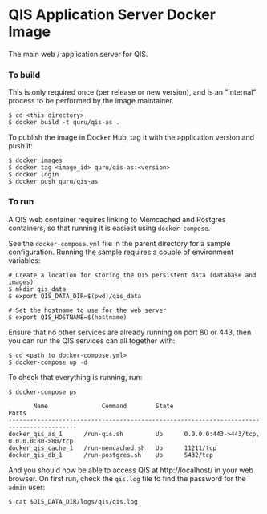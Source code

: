 # QIS Application Server Docker Image

The main web / application server for QIS.

### To build

This is only required once (per release or new version), and is an "internal"
process to be performed by the image maintainer.

	$ cd <this directory>
	$ docker build -t quru/qis-as .

To publish the image in Docker Hub, tag it with the application version and push it:

	$ docker images
	$ docker tag <image_id> quru/qis-as:<version>
	$ docker login
	$ docker push quru/qis-as

### To run

A QIS web container requires linking to Memcached and Postgres containers,
so that running it is easiest using `docker-compose`.

See the `docker-compose.yml` file in the parent directory for a sample configuration.
Running the sample requires a couple of environment variables:

	# Create a location for storing the QIS persistent data (database and images)
	$ mkdir qis_data
	$ export QIS_DATA_DIR=$(pwd)/qis_data
	
	# Set the hostname to use for the web server
	$ export QIS_HOSTNAME=$(hostname)

Ensure that no other services are already running on port 80 or 443,
then you can run the QIS services can all together with:

	$ cd <path to docker-compose.yml>
	$ docker-compose up -d

To check that everything is running, run:

	$ docker-compose ps
	
	       Name               Command        State                    Ports
	-----------------------------------------------------------------------------------------
	docker_qis_as_1      /run-qis.sh         Up      0.0.0.0:443->443/tcp, 0.0.0.0:80->80/tcp
	docker_qis_cache_1   /run-memcached.sh   Up      11211/tcp
	docker_qis_db_1      /run-postgres.sh    Up      5432/tcp

And you should now be able to access QIS at http://localhost/ in your web browser.
On first run, check the `qis.log` file to find the password for the `admin` user:

	$ cat $QIS_DATA_DIR/logs/qis/qis.log
